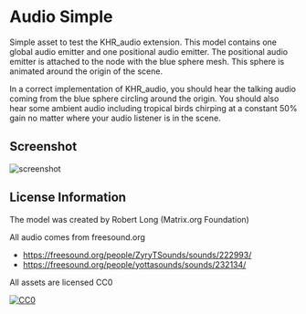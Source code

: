 # Audio Simple

Simple asset to test the KHR_audio extension. This model contains one global audio emitter and one positional audio emitter. The positional audio emitter is attached to the node with the blue sphere mesh. This sphere is animated around the origin of the scene.

In a correct implementation of KHR_audio, you should hear the talking audio coming from the blue sphere circling around the origin. You should also hear some ambient audio including tropical birds chirping at a constant 50% gain no matter where your audio listener is in the scene.

## Screenshot

![screenshot](screenshot/screenshot.jpg)

## License Information

The model was created by Robert Long (Matrix.org Foundation)

All audio comes from freesound.org
- https://freesound.org/people/ZyryTSounds/sounds/222993/
- https://freesound.org/people/yottasounds/sounds/232134/

All assets are licensed CC0

[![CC0](http://i.creativecommons.org/p/zero/1.0/88x31.png)](http://creativecommons.org/publicdomain/zero/1.0/)  
